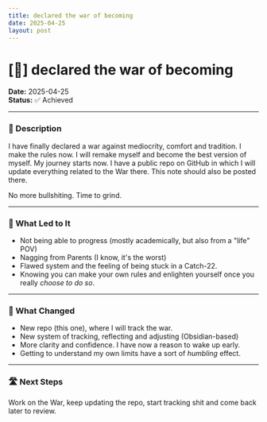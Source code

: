```yaml
---
title: declared the war of becoming
date: 2025-04-25
layout: post
--- 
```

# [🎯] declared the war of becoming

**Date:** 2025-04-25  
**Status:** ✅ Achieved 

---
### 🧭 Description
I have finally declared a war against mediocrity, comfort and tradition. I make the rules now. I will remake myself and become the best version of myself. My journey starts now. I have a public repo on GitHub in which I will update everything related to the War there. This note should also be posted there.

No more bullshiting. Time to grind.

---

### 🚀 What Led to It

- Not being able to progress (mostly academically, but also from a "life" POV)
- Nagging from Parents (I know, it's the worst)
- Flawed system and the feeling of being stuck in a Catch-22.
- Knowing you can make your own rules and enlighten yourself once you really _choose to do so_.

---

### 🧩 What Changed

- New repo (this one), where I will track the war.
- New system of tracking, reflecting and adjusting (Obsidian-based)
- More clarity and confidence. I have now a reason to wake up early.
- Getting to understand my own limits have a sort of _humbling_ effect.

---

### 🛣️ Next Steps

Work on the War, keep updating the repo, start tracking shit and come back later to review.

